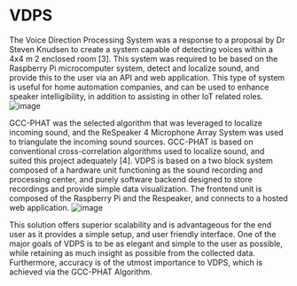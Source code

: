 # VDPS
The Voice Direction Processing System was a response to a proposal by Dr Steven Knudsen to create a
system capable of detecting voices within a 4x4 m
2 enclosed room [3]. This system was required to be
based on the Raspberry Pi microcomputer system, detect and localize sound, and provide this to the user
via an API and web application. This type of system is useful for home automation companies, and can
be used to enhance speaker intelligibility, in addition to assisting in other IoT related roles.
![image](https://github.com/nickroxcks/VDPS_Public/assets/34073804/fa61689a-4859-4a08-8dc0-c372291e082a)

GCC-PHAT was the selected algorithm that was leveraged to localize incoming sound, and the ReSpeaker
4 Microphone Array System was used to triangulate the incoming sound sources. GCC-PHAT is based on
conventional cross-correlation algorithms used to localize sound, and suited this project adequately [4].
VDPS is based on a two block system composed of a hardware unit functioning as the sound recording
and processing center, and purely software backend designed to store recordings and provide simple
data visualization. The frontend unit is composed of the Raspberry Pi and the Respeaker, and connects to
a hosted web application.
![image](https://github.com/nickroxcks/VDPS_Public/assets/34073804/56c021ef-cfc8-4594-ba9e-a335c9badb76)

This solution offers superior scalability and is advantageous for the end user as it provides a simple
setup, and user friendly interface. One of the major goals of VDPS is to be as elegant and simple to the
user as possible, while retaining as much insight as possible from the collected data. Furthermore,
accuracy is of the utmost importance to VDPS, which is achieved via the GCC-PHAT Algorithm.
